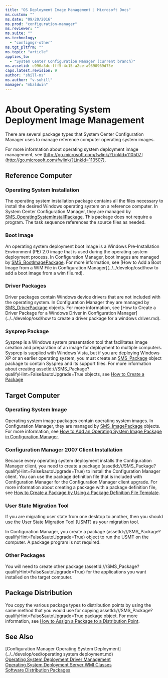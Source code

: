 ```yaml
---
title: "OS Deployment Image Management | Microsoft Docs"
ms.custom: ""
ms.date: "09/20/2016"
ms.prod: "configuration-manager"
ms.reviewer: ""
ms.suite: ""
ms.technology:
  - "configmgr-other"
ms.tgt_pltfrm: ""
ms.topic: "article"
applies_to:
  - "System Center Configuration Manager (current branch)"
ms.assetid: c996a3dc-fff5-4c15-a2ce-a9590969d75e
caps.latest.revision: 9
author: "shill-ms"
ms.author: "v-suhill"
manager: "mbaldwin"
---
```

# About Operating System Deployment Image Management
There are several package types that System Center Configuration Manager uses to manage reference computer operating system images.  

 For more information about operating system deployment image management, see [http://go.microsoft.com/fwlink/?LinkId=110507](http://go.microsoft.com/fwlink/?LinkId=110507).  

## Reference Computer  

### Operating System Installation  
 The operating system installation package contains all the files necessary to install the desired Windows operating system on a reference computer. In System Center Configuration Manager, they are managed by [SMS_OperatingSystemInstallPackage](assetId:///SMS_OperatingSystemInstallPackage?qualifyHint=False&autoUpgrade=True). This package does not require a program. The task sequence references the source files as needed.  

### Boot Image  
 An operating system deployment boot image is a Windows Pre-Installation Environment (PE) 2.0 image that is used during the operating system deployment process. In Configuration Manager, boot images are managed by [SMS_BootImagePackage](assetId:///SMS_BootImagePackage?qualifyHint=False&autoUpgrade=True). For more information, see [How to Add a Boot Image from a WIM File in Configuration Manager](../../develop/osd/how to add a boot image from a wim file.md).  

### Driver Packages  
 Driver packages contain Windows device drivers that are not included with the operating system. In Configuration Manager they are managed by [SMS_DriverPackage](assetId:///SMS_DriverPackage?qualifyHint=False&autoUpgrade=True) objects. For more information, see [How to Create a Driver Package for a Windows Driver in Configuration Manager](../../develop/osd/how to create a driver package for a windows driver.md).  

### Sysprep Package  
 Sysprep is a Windows system presentation tool that facilitates image creation and preparation of an image for deployment to multiple computers. Sysprep is supplied with Windows Vista, but if you are deploying Windows XP or an earlier operating system, you must create an [SMS_Package](assetId:///SMS_Package?qualifyHint=False&autoUpgrade=True) object package to contain Sysprep and its support files. For more information about creating assetId:///SMS_Package?qualifyHint=False&autoUpgrade=True objects, see [How to Create a Package](../../develop/core/servers/configure/how-to-create-a-package.md)  

## Target Computer  

### Operating System Image  
 Operating system image packages contain operating system images. In Configuration Manager, they are managed by [SMS_ImagePackage](assetId:///SMS_ImagePackage?qualifyHint=False&autoUpgrade=True) objects. For more information, see [How to Add an Operating System Image Package in Configuration Manager](../../develop/osd/how-to-add-an-operating-system-image-package-in-configuration-manager.md).  

### Configuration Manager 2007 Client Installation  
 Because every operating system deployment installs the Configuration Manager client, you need to create a package (assetId:///SMS_Package?qualifyHint=False&autoUpgrade=True) to install the Configuration Manager client. You can use the package definition file that is included with Configuration Manager for the Configuration Manager client upgrade. For more information about creating a package with a package definition file, see [How to Create a Package by Using a Package Definition File Template](../../develop/core/servers/configure/how-to-create-a-package-by-using-a-package-definition-file-template.md).  

### User State Migration Tool  
 If you are migrating user state from one desktop to another, then you should use the User State Migration Tool (USMT) as your migration tool.  

 In Configuration Manager, you create a package (assetId:///SMS_Package?qualifyHint=False&autoUpgrade=True) object to run the USMT on the computer. A package program is not required.  

### Other Packages  
 You will need to create other package (assetId:///SMS_Package?qualifyHint=False&autoUpgrade=True) for the applications you want installed on the target computer.  

## Package Distribution  
 You copy the various package types to distribution points by using the same method that you would use for copying assetId:///SMS_Package?qualifyHint=False&autoUpgrade=True package object. For more information, see [How to Assign a Package to a Distribution Point](../../develop/core/servers/configure/how-to-assign-a-package-to-a-distribution-point.md).  

## See Also  
 [Configuration Manager Operating System Deployment](../../develop/osd/operating system deployment.md)   
 [Operating System Deployment Driver Management](../../develop/osd/operating-system-deployment-driver-management.md)   
 [Operating System Deployment Server WMI Classes](../../develop/reference/osd/operating-system-deployment-server-wmi-classes.md)   
 [Software Distribution Packages](../../develop/core/servers/configure/software-distribution-packages.md)
